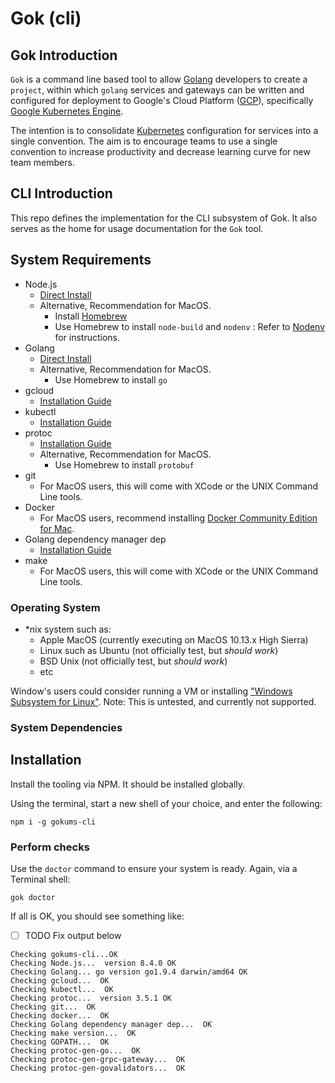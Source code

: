# Gok (cli)

## Gok Introduction

`Gok` is a command line based tool to allow [Golang](https://golang.org) developers to create a `project`, within which `golang` services and gateways can be written and configured for deployment to Google's Cloud Platform ([GCP](https://cloud.google.com)), specifically [Google Kubernetes Engine](https://cloud.google.com/kubernetes-engine/).

The intention is to consolidate [Kubernetes](https://kubernetes.io) configuration for services into a single convention. The aim is to encourage teams to use a single convention to increase productivity and decrease learning curve for new team members.

## CLI Introduction

This repo defines the implementation for the CLI subsystem of Gok. It also serves as the home for usage documentation for the `Gok` tool.

## System Requirements

- Node.js
  - [Direct Install](https://nodejs.org/en/download/)
  - Alternative, Recommendation for MacOS.
    - Install [Homebrew](https://brew.sh)
    - Use Homebrew to install `node-build` and `nodenv` : Refer to [Nodenv](https://github.com/nodenv/nodenv) for instructions.
- Golang
  - [Direct Install](https://golang.org/dl/)
  - Alternative, Recommendation for MacOS.
    - Use Homebrew to install `go`
- gcloud
  - [Installation Guide](https://cloud.google.com/sdk/docs/#install_the_latest_cloud_tools_version_cloudsdk_current_version)
- kubectl
  - [Installation Guide](https://kubernetes.io/docs/tasks/tools/install-kubectl/)
- protoc
  - [Installation Guide](http://google.github.io/proto-lens/installing-protoc.html)
  - Alternative, Recommendation for MacOS.
    - Use Homebrew to install `protobuf`
- git
  - For MacOS users, this will come with XCode or the UNIX Command Line tools.
- Docker
  - For MacOS users, recommend installing [Docker Community Edition for Mac](https://store.docker.com/editions/community/docker-ce-desktop-mac).
- Golang dependency manager dep
  - [Installation Guide](https://github.com/golang/dep)
- make
  - For MacOS users, this will come with XCode or the UNIX Command Line tools.

### Operating System

- *nix system such as:
  - Apple MacOS (currently executing on MacOS 10.13.x High Sierra)
  - Linux such as Ubuntu (not officially test, but *should work*)
  - BSD Unix (not officially test, but *should work*)
  - etc

Window's users could consider running a VM or installing ["Windows Subsystem for Linux"](https://github.com/Microsoft/WSL).
Note: This is untested, and currently not supported.

### System Dependencies

## Installation

Install the tooling via NPM. It should be installed globally.

Using the terminal, start a new shell of your choice, and enter the following:

```shell
npm i -g gokums-cli
```

### Perform checks

Use the `doctor` command to ensure your system is ready.
Again, via a Terminal shell:

```shell
gok doctor
```

If all is OK, you should see something like:

- [ ] TODO Fix output below

```text
Checking gokums-cli...OK
Checking Node.js...  version 8.4.0 OK
Checking Golang... go version go1.9.4 darwin/amd64 OK
Checking gcloud...  OK
Checking kubectl...  OK
Checking protoc...  version 3.5.1 OK
Checking git...  OK
Checking docker...  OK
Checking Golang dependency manager dep...  OK
Checking make version...  OK
Checking GOPATH...  OK
Checking protoc-gen-go...  OK
Checking protoc-gen-grpc-gateway...  OK
Checking protoc-gen-govalidators...  OK
```